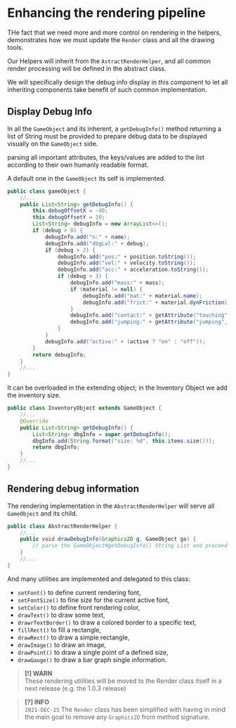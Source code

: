 # Enhancing the rendering pipeline

THe fact that we need more and more control on rendering in the helpers, demonstrates how we must update the `Render`
class and all the drawing tools.

Our Helpers will inherit from the `AstractRenderHelper`, and all common render processing will be defined in the
abstract class.

We will specifically design the debug info display in this component to let all inheriting components take benefit of
such common implementation.

## Display Debug Info

In all the `GameObject` and its inherent, a `getDebugInfo()` method returning a list of String must be provided to
prepare debug data to be displayed visually on the `GameObject` side.

parsing all important attributes, the keys/values are added to the list according to their own humanly readable format.

A default one in the `GameObject` its self is implemented.

```java
public class gameObject {
    //...
    public List<String> getDebugInfo() {
        this.debugOffsetX = -40;
        this.debugOffsetY = 10;
        List<String> debugInfo = new ArrayList<>();
        if (debug > 0) {
            debugInfo.add("n:" + name);
            debugInfo.add("dbgLvl:" + debug);
            if (debug > 2) {
                debugInfo.add("pos:" + position.toString());
                debugInfo.add("vel:" + velocity.toString());
                debugInfo.add("acc:" + acceleration.toString());
                if (debug > 3) {
                    debugInfo.add("mass:" + mass);
                    if (material != null) {
                        debugInfo.add("mat:" + material.name);
                        debugInfo.add("frict:" + material.dynFriction);
                    }
                    debugInfo.add("contact:" + getAttribute("touching", false));
                    debugInfo.add("jumping:" + getAttribute("jumping", false));
                }
            }
            debugInfo.add("active:" + (active ? "on" : "off"));
        }
        return debugInfo;
    }
    //...
}
```

It can be overloaded in the extending object; in the Inventory Object we add the inventory size.

```java
public class InventoryObject extends GameObject {
    //...
    @Override
    public List<String> getDebugInfo() {
        List<String> dbgInfo = super.getDebugInfo();
        dbgInfo.add(String.format("size: %d", this.items.size()));
        return dbgInfo;
    }
    //...
}
```

## Rendering debug information

The rendering implementation in the `AbstractRenderHelper` will serve all `GameObject` and its child.

```java
public class AbstractRenderHelper {
    //...
    public void drawDebugInfo(Graphics2D g, GameObject go) {
        // parse the GameObject#getDebugInfo() String List and proceed to the line rendering;
    }
    //...
}
```

And many utilities are implemented and delegated to this class:

- `setFont()` to define current rendering font,
- `setFontSize()` to fine size for the current active font,
- `setColor()` to define front rendering color,
- `drawText()` to draw some text,
- `drawrTextBorder()` to draw a colored border to a specific text,
- `fillRect()` to fill a rectangle,
- `drawRect()` to draw a simple rectangle,
- `drawImage()` to draw an image,
- `drawPoint()` to draw a single point of a defined size,
- `drawGauge()` to draw a bar graph single information.

> **[!] WARN**<br/>These rendering utilities will be moved to the Render class itself in a
> next release (e.g. the 1.0.3 release)

> **[?] INFO**<br/>`2021-DEC-15` The `Render` class has been simplified with having in mind the main goal
> to remove any `Graphics2D` from method signature. 